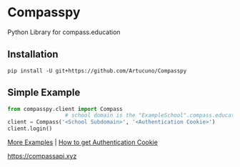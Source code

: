 # Compasspy
Python Library for compass.education

## Installation
```
pip install -U git+https://github.com/Artucuno/Compasspy
```


## Simple Example
```py
from compasspy.client import Compass
                  # school domain is the "ExampleSchool".compass.education
client = Compass('<School Subdomain>', '<Authentication Cookie>')
client.login()
```
[More Examples](/examples) | [How to get Authentication Cookie](/examples/cookie.md)


https://compassapi.xyz
